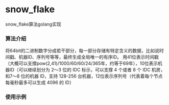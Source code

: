 # snow_flake
snow_flake算法golang实现

### 算法介绍
将64bit的二进制数字分成若干部分，每一部分存储有特定含义的数据，比如说时间戳、机器ID、序列号等等，最终生成全局唯一的有序ID。
用41位表示时间戳（大概可以支撑pow(2,41)/1000/60/60/24/365年，约等于69年），10位表示机器ID（可以继续划分为 2～3 位的 IDC 标示，可以支撑 4 个或者 8 个 IDC 机房，和7～8 位的机器 ID，支持 128-256 台机器，12位表示序列号（代表着每个节点每毫秒最多可以生成 4096 的 ID）


### 使用示例

